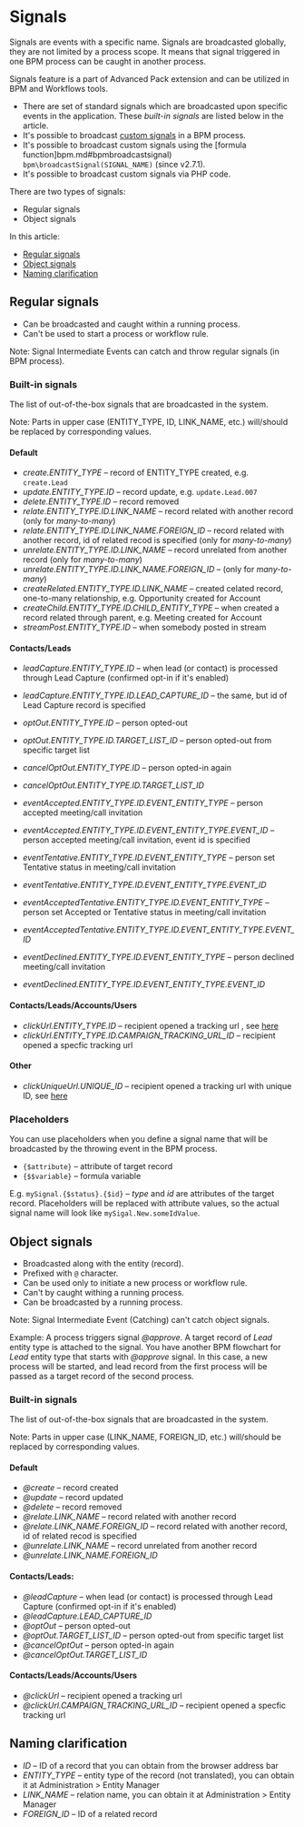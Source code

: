 # Signals

Signals are events with a specific name. Signals are broadcasted globally, they are not limited by a process scope. It means that signal triggered in one BPM process can be caught in another process.

Signals feature is a part of Advanced Pack extension and can be utilized in BPM and Workflows tools.

* There are set of standard signals which are broadcasted upon specific events in the application. These *built-in signals* are listed below in the article.
* It's possible to broadcast [custom signals](bpm-events.md#signal-intermediate-event-throwing) in a BPM process.
* It's possible to broadcast custom signals using the [formula function]bpm.md#bpmbroadcastsignal) `bpm\broadcastSignal(SIGNAL_NAME)` (since v2.7.1).
* It's possible to broadcast custom signals via PHP code.

There are two types of signals:

* Regular signals
* Object signals

In this article:

* [Regular signals](#regular-signals)
* [Object signals](#object-signals)
* [Naming clarification](#naming-clarification)

## Regular signals

* Can be broadcasted and caught within a running process.
* Can't be used to start a process or workflow rule.

Note: Signal Intermediate Events can catch and throw regular signals (in BPM process).

### Built-in signals

The list of out-of-the-box signals that are broadcasted in the system.

Note: Parts in upper case (ENTITY_TYPE, ID, LINK_NAME, etc.) will/should be replaced by corresponding values.

#### Default

* *create.ENTITY_TYPE* – record of ENTITY_TYPE created, e.g. `create.Lead`
* *update.ENTITY_TYPE.ID* – record update, e.g. `update.Lead.007`
* *delete.ENTITY_TYPE.ID* – record removed
* *relate.ENTITY_TYPE.ID.LINK_NAME* – record related with another record (only for *many-to-many*)
* *relate.ENTITY_TYPE.ID.LINK_NAME.FOREIGN_ID* – record related with another record, id of related recod is specified (only for *many-to-many*)
* *unrelate.ENTITY_TYPE.ID.LINK_NAME* – record unrelated from another record (only for *many-to-many*)
* *unrelate.ENTITY_TYPE.ID.LINK_NAME.FOREIGN_ID* – (only for *many-to-many*)
* *createRelated.ENTITY_TYPE.ID.LINK_NAME* – created celated record, one-to-many relationship, e.g. Opportunity created for Account
* *createChild.ENTITY_TYPE.ID.CHILD_ENTITY_TYPE* – when created a record related through parent, e.g. Meeting created for Account
* *streamPost.ENTITY_TYPE.ID* – when somebody posted in stream

#### Contacts/Leads

* *leadCapture.ENTITY_TYPE.ID* – when lead (or contact) is processed through Lead Capture (confirmed opt-in if it's enabled)
* *leadCapture.ENTITY_TYPE.ID.LEAD_CAPTURE_ID* – the same, but id of Lead Capture record is specified

* *optOut.ENTITY_TYPE.ID* – person opted-out
* *optOut.ENTITY_TYPE.ID.TARGET_LIST_ID* – person opted-out from specific target list
* *cancelOptOut.ENTITY_TYPE.ID* – person opted-in again
* *cancelOptOut.ENTITY_TYPE.ID.TARGET_LIST_ID*

* *eventAccepted.ENTITY_TYPE.ID.EVENT_ENTITY_TYPE* – person accepted meeting/call invitation
* *eventAccepted.ENTITY_TYPE.ID.EVENT_ENTITY_TYPE.EVENT_ID* – person accepted meeting/call invitation, event id is specified

* *eventTentative.ENTITY_TYPE.ID.EVENT_ENTITY_TYPE* – person set Tentative status in meeting/call invitation
* *eventTentative.ENTITY_TYPE.ID.EVENT_ENTITY_TYPE.EVENT_ID*

* *eventAcceptedTentative.ENTITY_TYPE.ID.EVENT_ENTITY_TYPE* – person set Accepted or Tentative status in meeting/call invitation
* *eventAcceptedTentative.ENTITY_TYPE.ID.EVENT_ENTITY_TYPE.EVENT_ID*

* *eventDeclined.ENTITY_TYPE.ID.EVENT_ENTITY_TYPE* – person declined meeting/call invitation
* *eventDeclined.ENTITY_TYPE.ID.EVENT_ENTITY_TYPE.EVENT_ID*

#### Contacts/Leads/Accounts/Users

* *clickUrl.ENTITY_TYPE.ID* – recipient opened a tracking url , see [here](bpm-tracking-urls.md)
* *clickUrl.ENTITY_TYPE.ID.CAMPAIGN_TRACKING_URL_ID* – recipient opened a specfic tracking url

#### Other

* *clickUniqueUrl.UNIQUE_ID* – recipient opened a tracking url with unique ID, see [here](bpm-tracking-urls.md)

### Placeholders

You can use placeholders when you define a signal name that will be broadcasted by the throwing event in the BPM process.

* `{$attribute}` – attribute of target record
* `{$$variable}` – formula variable

E.g. `mySignal.{$status}.{$id}` – *type* and *id* are attributes of the target record. Placeholders will be replaced with attribute values, so the actual signal name will look like `mySigal.New.someIdValue`.


## Object signals

* Broadcasted along with the entity (record).
* Prefixed with `@` character.
* Can be used only to initiate a new process or workflow rule.
* Can't by caught withing a running process.
* Can be broadcasted by a running process. 

Note: Signal Intermediate Event (Catching) can't catch object signals. 

Example: A process triggers signal *@approve*. A target record of *Lead* entity type is attached to the signal. You have another BPM flowchart for *Lead* entity type that starts with *@approve* signal. In this case, a new process will be started, and lead record from the first process will be passed as a target record of the second process. 

### Built-in signals

The list of out-of-the-box signals that are broadcasted in the system.

Note: Parts in upper case (LINK_NAME, FOREIGN_ID, etc.) will/should be replaced by corresponding values.

#### Default

* *@create* – record created
* *@update* – record updated
* *@delete* – record removed
* *@relate.LINK_NAME* – record related with another record
* *@relate.LINK_NAME.FOREIGN_ID* – record related with another record, id of related recod is specified
* *@unrelate.LINK_NAME* – record unrelated from another record
* *@unrelate.LINK_NAME.FOREIGN_ID*

#### Contacts/Leads:

* *@leadCapture* – when lead (or contact) is processed through Lead Capture (confirmed opt-in if it's enabled)
* *@leadCapture.LEAD_CAPTURE_ID*
* *@optOut* – person opted-out
* *@optOut.TARGET_LIST_ID* – person opted-out from specific target list
* *@cancelOptOut* – person opted-in again
* *@cancelOptOut.TARGET_LIST_ID*

#### Contacts/Leads/Accounts/Users

* *@clickUrl* – recipient opened a tracking url
* *@clickUrl.CAMPAIGN_TRACKING_URL_ID* – recipient opened a specfic tracking url


## Naming clarification

* *ID* – ID of a record that you can obtain from the browser address bar
* *ENTITY_TYPE* – entity type of the record (not translated), you can obtain it at Administration > Entity Manager
* *LINK_NAME* – relation name, you can obtain it at Administration > Entity Manager
* *FOREIGN_ID* – ID of a related record

